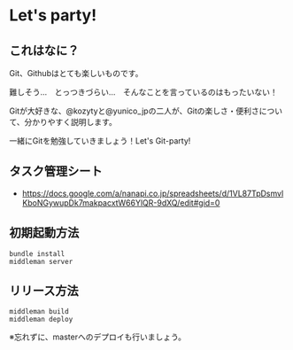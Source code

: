 # Let's party!

## これはなに？
Git、Githubはとても楽しいものです。

難しそう…　とっつきづらい…　そんなことを言っているのはもったいない！

Gitが大好きな、@kozytyと@yunico_jpの二人が、Gitの楽しさ・便利さについて、分かりやすく説明します。

一緒にGitを勉強していきましょう！Let's Git-party!

## タスク管理シート
- https://docs.google.com/a/nanapi.co.jp/spreadsheets/d/1VL87TpDsmvlKboNGywupDk7makpacxtW66YlQR-9dXQ/edit#gid=0

## 初期起動方法

```
bundle install
middleman server
```

## リリース方法

```
middleman build
middleman deploy
```

※忘れずに、masterへのデプロイも行いましょう。
